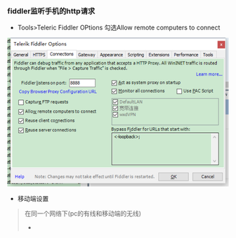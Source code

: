 ### fiddler监听手机的http请求

* Tools&gt;Teleric Fiddler OPtions 勾选Allow remote computers to connect

![](/assets/import.png)

+ 移动端设置

> 在同一个网络下\(pc的有线和移动端的无线\)
>
> +



